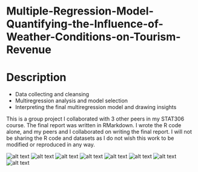 # Multiple-Regression-Model-Quantifying-the-Influence-of-Weather-Conditions-on-Tourism-Revenue

# Description
* Data collecting and cleansing
* Multiregression analysis and model selection
* Interpreting the final multiregression model and drawing insights

This is a group project I collaborated with 3 other peers in my STAT306 course.
The final report was written in RMarkdown.
I wrote the R code alone, and my peers and I collaborated on writing the final report.
I will not be sharing the R code and datasets as I do not wish this work to be modified or reproduced in any way.

![alt text](https://github.com/redkai11/Multiple-Regression-Model-Quantifying-the-Influence-of-Weather-Conditions-on-Tourism-Revenue/blob/main/0001_censored.jpg)
![alt text](https://github.com/redkai11/Multiple-Regression-Model-Quantifying-the-Influence-of-Weather-Conditions-on-Tourism-Revenue/blob/main/0002.jpg)
![alt text](https://github.com/redkai11/Multiple-Regression-Model-Quantifying-the-Influence-of-Weather-Conditions-on-Tourism-Revenue/blob/main/0003.jpg)
![alt text](https://github.com/redkai11/Multiple-Regression-Model-Quantifying-the-Influence-of-Weather-Conditions-on-Tourism-Revenue/blob/main/0004.jpg)
![alt text](https://github.com/redkai11/Multiple-Regression-Model-Quantifying-the-Influence-of-Weather-Conditions-on-Tourism-Revenue/blob/main/0005.jpg)
![alt text](https://github.com/redkai11/Multiple-Regression-Model-Quantifying-the-Influence-of-Weather-Conditions-on-Tourism-Revenue/blob/main/0006.jpg)
![alt text](https://github.com/redkai11/Multiple-Regression-Model-Quantifying-the-Influence-of-Weather-Conditions-on-Tourism-Revenue/blob/main/0007.jpg)
![alt text](https://github.com/redkai11/Multiple-Regression-Model-Quantifying-the-Influence-of-Weather-Conditions-on-Tourism-Revenue/blob/main/0008.jpg)
